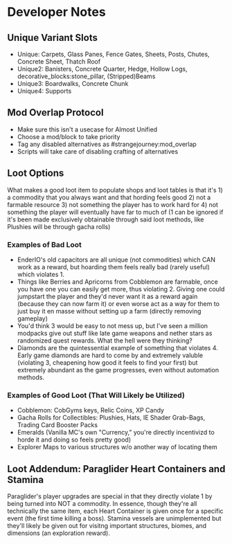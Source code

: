 # Developer Notes
## Unique Variant Slots
- Unique: Carpets, Glass Panes, Fence Gates, Sheets, Posts, Chutes, Concrete Sheet, Thatch Roof
- Unique2: Banisters, Concrete Quarter, Hedge, Hollow Logs, decorative_blocks:stone_pillar, (Stripped)Beams
- Unique3: Boardwalks, Concrete Chunk
- Unique4: Supports
## Mod Overlap Protocol
- Make sure this isn't a usecase for Almost Unified
- Choose a mod/block to take priority
- Tag any disabled alternatives as #strangejourney:mod_overlap
- Scripts will take care of disabling crafting of alternatives
## Loot Options
What makes a good loot item to populate shops and loot tables is that it's 1) a commodity that you always want and that hording feels good 2) not a farmable resource 3) not something the player has to work hard for 4) not something the player will eventually have far to much of (1 can be ignored if it's been made exclusively obtainable through said loot methods, like Plushies will be through gacha rolls)
### Examples of Bad Loot
- EnderIO's old capacitors are all unique (not commodities) which CAN work as a reward, but hoarding them feels really bad (rarely useful) which violates 1. 
- Things like Berries and Apricorns from Cobblemon are farmable, once you have one you can easily get more, thus violating 2. Giving one could jumpstart the player and they'd never want it as a reward again (because they can now farm it) or even worse act as a way for them to just buy it en masse without setting up a farm (directly removing gameplay)
- You'd think 3 would be easy to not mess up, but I've seen a million modpacks give out stuff like late game weapons and nether stars as randomized quest rewards. What the hell were they thinking?
- Diamonds are the quintessential example of something that violates 4. Early game diamonds are hard to come by and extremely valuble (violating 3, cheapening how good it feels to find your first) but extremely abundant as the game progresses, even without automation methods. 
### Examples of Good Loot (That Will Likely be Utilized)
- Cobblemon: CobGyms keys, Relic Coins, XP Candy
- Gacha Rolls for Collectibles: Plushies, Hats, IE Shader Grab-Bags, Trading Card Booster Packs
- Emeralds (Vanilla MC's own "Currency," you're directly incentivizd to horde it and doing so feels pretty good)
- Explorer Maps to various structures w/o another way of locating them
## Loot Addendum: Paraglider Heart Containers and Stamina
Paraglider's player upgrades are special in that they directly violate 1 by being turned into NOT a commodity. In essence, though they're all technically the same item, each Heart Container is given once for a specific event (the first time killing a boss). Stamina vessels are unimplemented but they'll likely be given out for visitng important structures, biomes, and dimensions (an exploration reward).
